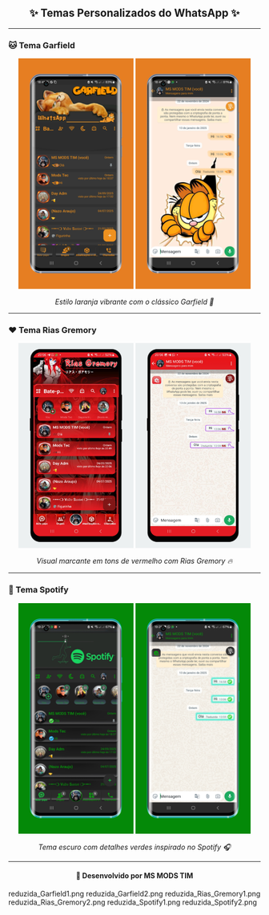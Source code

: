 <h2 align="center">✨ Temas Personalizados do WhatsApp ✨</h2>

---

### 🐱 Tema Garfield
<p align="center">
  <img src="imagens/reduzida_Garfield1.png" width="230">
  <img src="imagens/reduzida_Garfield2.png" width="230">
</p>

<p align="center">
  <em>Estilo laranja vibrante com o clássico Garfield 🧡</em>
</p>

---

### ❤️ Tema Rias Gremory
<p align="center">
  <img src="imagens/reduzida_Rias_Gremory1.png" width="230">
  <img src="imagens/reduzida_Rias_Gremory2.png" width="230">
</p>

<p align="center">
  <em>Visual marcante em tons de vermelho com Rias Gremory 🔥</em>
</p>

---

### 💚 Tema Spotify
<p align="center">
  <img src="imagens/reduzida_Spotify1.png" width="230">
  <img src="imagens/reduzida_Spotify2.png" width="230">
</p>

<p align="center">
  <em>Tema escuro com detalhes verdes inspirado no Spotify 🎧</em>
</p>

---

<h4 align="center">📱 Desenvolvido por <strong>MS MODS TIM</strong></h4>
reduzida_Garfield1.png
reduzida_Garfield2.png
reduzida_Rias_Gremory1.png
reduzida_Rias_Gremory2.png
reduzida_Spotify1.png
reduzida_Spotify2.png

